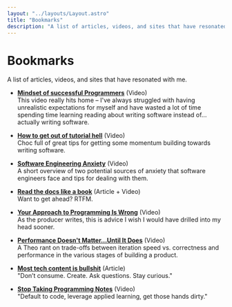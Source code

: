 ```yaml
---
layout: "../layouts/Layout.astro"
title: "Bookmarks"
description: "A list of articles, videos, and sites that have resonated with me."
---
```


# Bookmarks

A list of articles, videos, and sites that have resonated with me.

-   **[Mindset of successful Programmers](https://www.youtube.com/watch?v=nogh434ykF0)** (Video)  
     This video really hits home – I've always struggled with having unrealistic expectations for myself and have wasted a lot of time spending time learning reading about writing software instead of... actually writing software.

-   **[How to get out of tutorial hell](https://www.youtube.com/watch?v=343EWZS9O88)** (Video)  
     Choc full of great tips for getting some momentum building towards writing software.

-   **[Software Engineering Anxiety](https://www.youtube.com/watch?v=-Afvtij-o2w)** (Video)  
     A short overview of two potential sources of anxiety that software engineers face and tips for dealing with them.

-   **[Read the docs like a book](https://aaronfrancis.com/2023/read-the-docs-like-a-book)** (Article + Video)  
    Want to get ahead? RTFM.

-   **[Your Approach to Programming Is Wrong](https://www.youtube.com/watch?v=UAZflJ02JJo)** (Video)  
     As the producer writes, this is advice I wish I would have drilled into my head sooner.

-   **[Performance Doesn't Matter...Until It Does](https://www.youtube.com/watch?v=2Z4fZtSKlcE)** (Video)  
     A Theo rant on trade-offs between iteration speed vs. correctness and performance in the various stages of building a product.

-   **[Most tech content is bullshit](https://www.aleksandra.codes/tech-content-consumer)** (Article)  
     "Don’t consume. Create. Ask questions. Stay curious."

-   **[Stop Taking Programming Notes](https://www.youtube.com/watch?v=tG_ufZb7Cew)** (Video)  
     "Default to code, leverage applied learning, get those hands dirty."
